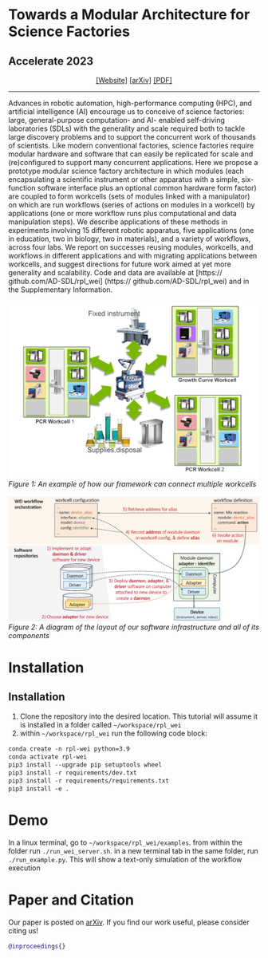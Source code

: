 # Towards a Modular Architecture for Science Factories
## Accelerate 2023 
<div align="center">

[[Website]]()
[[arXiv]]()
[[PDF]]()
______________________________________________________________________
</div>

Advances in robotic automation, high-performance computing (HPC), and artificial intelligence
(AI) encourage us to conceive of science factories: large, general-purpose computation- and AI-
enabled self-driving laboratories (SDLs) with the generality and scale required both to tackle
large discovery problems and to support the concurrent work of thousands of scientists. Like
modern conventional factories, science factories require modular hardware and software that can
easily be replicated for scale and (re)configured to support many concurrent applications. Here we
propose a prototype modular science factory architecture in which modules (each encapsulating
a scientific instrument or other apparatus with a simple, six-function software interface plus an
optional common hardware form factor) are coupled to form workcells (sets of modules linked
with a manipulator) on which are run workflows (series of actions on modules in a workcell) by
applications (one or more workflow runs plus computational and data manipulation steps). We
describe applications of these methods in experiments involving 15 different robotic apparatus,
five applications (one in education, two in biology, two in materials), and a variety of workflows,
across four labs. We report on successes reusing modules, workcells, and workflows in different
applications and with migrating applications between workcells, and suggest directions for future
work aimed at yet more generality and scalability. Code and data are available at [https://
github.com/AD-SDL/rpl_wei] (https://
github.com/AD-SDL/rpl_wei) and in the Supplementary Information.


![multiworkcell](images/multiworkcell.png)
*Figure 1: An example of how our framework can connect multiple workcells*
\
\
![Entities](images/Entities2.png)
*Figure 2: A diagram of the layout of our software infrastructure and all of its components*
# Installation
## Installation
 1. Clone the repository into the desired location. This tutorial will assume it is installed in a folder called `~/workspace/rpl_wei`
 2. within `~/workspace/rpl_wei` run the following code block: 

```
conda create -n rpl-wei python=3.9
conda activate rpl-wei
pip3 install --upgrade pip setuptools wheel
pip3 install -r requirements/dev.txt
pip3 install -r requirements/requirements.txt
pip3 install -e .

```


# Demo
In a linux terminal, go to `~/workspace/rpl_wei/examples`. from within the folder run `./run_wei_server.sh`. in a new terminal tab in the same folder, run `./run_example.py`. This will show a text-only simulation of the workflow execution
# Paper and Citation

Our paper is posted on [arXiv](). If you find our work useful, please consider citing us! 

```bibtex
@inproceedings{}
```
